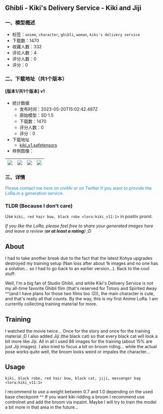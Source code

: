 ## Ghibli - Kiki's Delivery Service - Kiki and Jiji
### 一、模型概述

- 标签：`anime`, `character`, `ghibli`, `woman`, `kiki's delivery service`
- 下载数：1470
- 收藏人数：332
- 评论人数：4
- 评分人数：0
- 评分：0

### 二、下载地址（共1个版本）

#### [版本1/共1个版本] v1

- 统计数据
  - 发布时间：2023-05-20T15:02:42.487Z
  - 原始模型：SD 1.5
  - 下载数：1470
  - 评分人数：0
  - 评分：0
- 下载地址
  - [kiki_v1.safetensors](https://civitai.com/api/download/models/75957)
- 样例图像：

| <img src="https://image.civitai.com/xG1nkqKTMzGDvpLrqFT7WA/51cff63e-761b-44ab-ab09-bd07f3824db7/width=450/850347.jpeg" /> | <img src="https://image.civitai.com/xG1nkqKTMzGDvpLrqFT7WA/decb3cbd-444f-46a9-bcd0-ba37acb71af7/width=450/850332.jpeg" /> | <img src="https://image.civitai.com/xG1nkqKTMzGDvpLrqFT7WA/867956ce-a575-407a-b947-f6d0da065c89/width=450/850308.jpeg" /> | <img src="https://image.civitai.com/xG1nkqKTMzGDvpLrqFT7WA/e2da2510-823b-4071-ace3-e78daca5f800/width=450/850310.jpeg" /> |
| ---- | ---- | ---- | ---- |


### 三、详情
<p><span style="color:rgb(34, 139, 230)">Please contact me here on civitAi or on Twitter if you want to provide the LoRa in a generation service.</span></p><p></p><h3 id="heading-19">TLDR (Because I don't care)</h3><p>Use <code>kiki, red hair bow, black robe &lt;lora:kiki_v11:1&gt;</code> in positiv promt.</p><p><em>If you like the LoRa, please feel free to share your generated images here and leave a review (</em><strong><em>or at least a rating</em></strong><em>) ;D</em></p><p></p><h2 id="heading-20">About</h2><p>I had to take another break due to the fact that the latest Kohya upgrades destroyed my training setup (Nan loss after about 1k images and no one has a solution... so I had to go back to an earlier version...). Back to the cool stuff:</p><p>Well, I'm a big fan of Studio Ghibli, and while Kiki's Delivery Service is not my all-time favorite Ghibli film (that's reserved for Totoro and Spirited Away ^^(and I have plans for those two films too :D)), the main character is cute, and that's really all that counts. By the way, this is my first Anime LoRa. I am currently collecting training material for more.</p><p></p><h2 id="heading-21">Training</h2><p>I watched the movie twice... Once for the story and once for the training material ;D I also added Jiji (the black cat) so that every black cat will look a bit more like Jiji. All in all I used 86 images for the training (about 15% are just Jiji images). I also tried to focus a bit on broom riding... while the actual pose works quite well, the broom looks weird or impales the character...</p><p></p><h2 id="heading-22">Usage</h2><p><code>kiki, black robe, red hair bow, black cat, jiji, messenger bag &lt;lora:kiki_v11:1&gt;</code></p><p>I recommend to use a weight between 0.7 and 1.0 depending on the used base checkpoint ^^ If you want kiki ridding a broom I recommend use controlnet and add the broom via inpaint. Maybe I will try to train the model a bit more in that area in the future...</p>